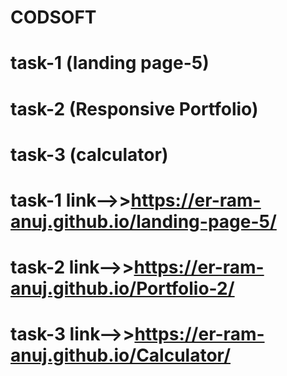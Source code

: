 # CODSOFT

# task-1 (landing page-5)
# task-2 (Responsive Portfolio)
# task-3 (calculator)
# task-1 link-->>https://er-ram-anuj.github.io/landing-page-5/
# task-2 link-->>https://er-ram-anuj.github.io/Portfolio-2/
# task-3 link-->>https://er-ram-anuj.github.io/Calculator/
